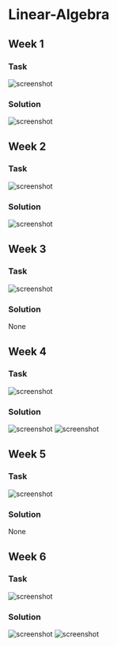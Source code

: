 # Linear-Algebra

## Week 1
### Task
![screenshot](https://i.ibb.co/w4xc6kP/Tasks-1.png)
### Solution
![screenshot](https://i.ibb.co/NmcSFsx/Week-1.jpg)

## Week 2
### Task
![screenshot](https://i.ibb.co/7rswcM7/Tasks-2.png)
### Solution
![screenshot](https://i.ibb.co/HLZXHdR/Week-2.jpg)

## Week 3
### Task
![screenshot](https://i.ibb.co/M71hRSp/Tasks-3.png)
### Solution
None

## Week 4
### Task
![screenshot](https://i.ibb.co/qJkrsWk/Tasks-4.png)
### Solution
![screenshot](https://i.ibb.co/wY3q6j1/Week-4-1.jpg)
![screenshot](https://i.ibb.co/G7YycfS/Week-4-2.jpg)

## Week 5
### Task
![screenshot](https://i.ibb.co/nctVt0s/Tasks-5.png)
### Solution
None

## Week 6
### Task
![screenshot](https://i.ibb.co/Mc8NZrK/Tasks-6.png)
### Solution
![screenshot](https://i.ibb.co/Zxb6T2q/Week-6-1.jpg)
![screenshot](https://i.ibb.co/0fVttw9/Week-6-2.jpg)



